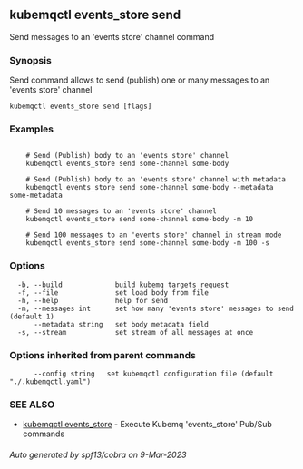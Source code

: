 ## kubemqctl events_store send

Send messages to an 'events store' channel command

### Synopsis

Send command allows to send (publish) one or many messages to an 'events store' channel

```
kubemqctl events_store send [flags]
```

### Examples

```

	# Send (Publish) body to an 'events store' channel
	kubemqctl events_store send some-channel some-body
	
	# Send (Publish) body to an 'events store' channel with metadata
	kubemqctl events_store send some-channel some-body --metadata some-metadata

	# Send 10 messages to an 'events store' channel
	kubemqctl events_store send some-channel some-body -m 10

	# Send 100 messages to an 'events store' channel in stream mode
	kubemqctl events_store send some-channel some-body -m 100 -s

```

### Options

```
  -b, --build             build kubemq targets request
  -f, --file              set load body from file
  -h, --help              help for send
  -m, --messages int      set how many 'events store' messages to send (default 1)
      --metadata string   set body metadata field
  -s, --stream            set stream of all messages at once
```

### Options inherited from parent commands

```
      --config string   set kubemqctl configuration file (default "./.kubemqctl.yaml")
```

### SEE ALSO

* [kubemqctl events_store](kubemqctl_events_store.md)	 - Execute Kubemq 'events_store' Pub/Sub commands

###### Auto generated by spf13/cobra on 9-Mar-2023
